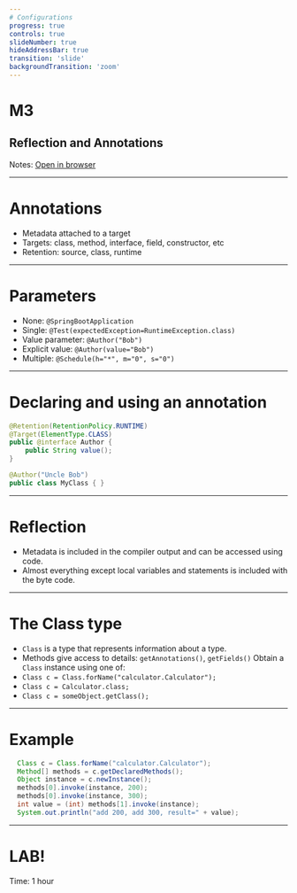 ```yaml
---
# Configurations
progress: true
controls: true
slideNumber: true
hideAddressBar: true
transition: 'slide' 
backgroundTransition: 'zoom'
---
```


# M3
## Reflection and Annotations

Notes:
[Open in browser](https://mark.show/?source=https://github.com/rofr/java-training/raw/master/docs/M3_Reflection_and_Annotations/slides.md)

---

# Annotations
- Metadata attached to a target
- Targets: class, method, interface, field, constructor, etc
- Retention: source, class, runtime

---

# Parameters
- None: `@SpringBootApplication`
- Single: `@Test(expectedException=RuntimeException.class)`
- Value parameter: `@Author("Bob")`
- Explicit value: `@Author(value="Bob")`
- Multiple: `@Schedule(h="*", m="0", s="0")`

---

# Declaring and using an annotation
```java
@Retention(RetentionPolicy.RUNTIME)
@Target(ElementType.CLASS)
public @interface Author {
    public String value();
}

@Author("Uncle Bob")
public class MyClass { }
```

---

# Reflection
- Metadata is included in the compiler output and can be accessed using code.
- Almost everything except local variables and statements is included with the byte code.

---

# The Class type
- `Class` is a type that represents information about a type.
- Methods give access to details: `getAnnotations()`, `getFields()`
 Obtain a `Class` instance using one of:
- `Class c = Class.forName("calculator.Calculator");`
- `Class c = Calculator.class;`
- `Class c = someObject.getClass();`

---

# Example
```java
  Class c = Class.forName("calculator.Calculator");
  Method[] methods = c.getDeclaredMethods();
  Object instance = c.newInstance();
  methods[0].invoke(instance, 200);
  methods[0].invoke(instance, 300);
  int value = (int) methods[1].invoke(instance);
  System.out.println("add 200, add 300, result=" + value);
```
---

# LAB!
Time: 1 hour
